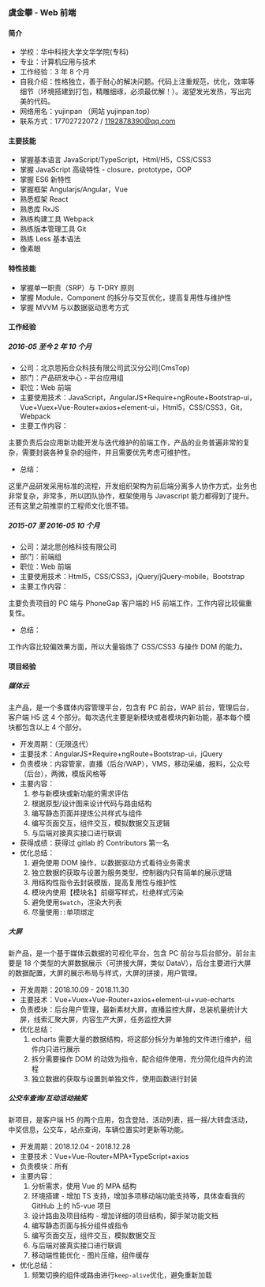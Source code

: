 ### 虞金攀 - Web 前端

#### 简介

- 学校：华中科技大学文华学院(专科)
- 专业：计算机应用与技术
- 工作经验：3 年 8 个月
- 自我介绍：性格独立，善于耐心的解决问题。代码上注重规范，优化，效率等细节（环境搭建到打包，精雕细琢，必须最优解！）。渴望发光发热，写出完美的代码。
- 网络用名：yujinpan （网站 yujinpan.top）
- 联系方式：17702722072 / 1192878390@qq.com

#### 主要技能

- 掌握基本语言 JavaScript/TypeScript，Html/H5，CSS/CSS3
- 掌握 JavaScript 高级特性 - closure，prototype，OOP
- 掌握 ES6 新特性
- 掌握框架 Angularjs/Angular，Vue
- 熟悉框架 React
- 熟悉库 RxJS
- 熟练构建工具 Webpack
- 熟练版本管理工具 Git
- 熟练 Less 基本语法
- 像素眼

#### 特性技能

- 掌握单一职责（SRP）与 T-DRY 原则
- 掌握 Module，Component 的拆分与交互优化，提高复用性与维护性
- 掌握 MVVM 与以数据驱动思考方式

#### 工作经验

##### 2016-05 至今 2 年 10 个月

- 公司：北京思拓合众科技有限公司武汉分公司(CmsTop)
- 部门：产品研发中心 - 平台应用组
- 职位：Web 前端
- 主要使用技术：JavaScript，AngularJS+Require+ngRoute+Bootstrap-ui，Vue+Vuex+Vue-Router+axios+element-ui，Html5，CSS/CSS3，Git，Webpack
- 主要工作内容：

主要负责后台应用新功能开发与迭代维护的前端工作，产品的业务普遍非常的复杂，需要封装各种复杂的组件，并且需要优先考虑可维护性。

- 总结：

这里产品研发采用标准的流程，开发组织架构为前后端分离多人协作方式，业务也非常复杂，非常多，所以团队协作，框架使用与 Javascript 能力都得到了提升。还有这里之前推崇的工程师文化很不错。

##### 2015-07 至 2016-05 10 个月

- 公司：湖北思创格科技有限公司
- 部门：前端组
- 职位：Web 前端
- 主要使用技术：Html5，CSS/CSS3，jQuery/jQuery-mobile，Bootstrap
- 主要工作内容：

主要负责项目的 PC 端与 PhoneGap 客户端的 H5 前端工作，工作内容比较偏重复性。

- 总结：

工作内容比较偏效果方面，所以大量锻炼了 CSS/CSS3 与操作 DOM 的能力。

#### 项目经验

##### 媒体云

主产品，是一个多媒体内容管理平台，包含有 PC 前台，WAP 前台，管理后台，客户端 H5 这 4 个部分。每次迭代主要是新模块或者模块内新功能，基本每个模块都包含以上 4 个部分。

- 开发周期：（无限迭代）
- 主要技术：AngularJS+Require+ngRoute+Bootstrap-ui，jQuery
- 负责模块：内容管家，直播（后台/WAP），VMS，移动采编，报料，公众号（后台），两微，模版风格等
- 主要内容：
  1. 参与新模块或新功能的需求评估
  2. 根据原型/设计图来设计代码与路由结构
  3. 编写静态页面并提炼公共样式与组件
  4. 编写页面交互，组件交互，模拟数据交互逻辑
  5. 与后端对接真实接口进行联调
- 获得成绩：获得过 gitlab 的 Contributors 第一名
- 优化总结：
  1. 避免使用 DOM 操作，以数据驱动方式看待业务需求
  2. 独立数据的获取与设置为服务类型，控制器内只有简单的展示逻辑
  3. 用结构性指令去封装模版，提高复用性与维护性
  4. 模块内使用【模块名】前缀写样式，杜绝样式污染
  5. 避免使用`$watch`，渲染大列表
  6. 尽量使用`::`单项绑定

##### 大屏

新产品，是一个基于媒体云数据的可视化平台，包含 PC 前台与后台部分。前台主要是 18 个类型的大屏数据展示（可拼接大屏，类似 DataV），后台主要进行大屏的数据配置，大屏的展示布局与样式，大屏的拼接，用户管理。

- 开发周期：2018.10.09 - 2018.11.30
- 主要技术：Vue+Vuex+Vue-Router+axios+element-ui+vue-echarts
- 负责模块：后台用户管理，最新素材大屏，直播监控大屏，总装机量统计大屏，线索汇聚大屏，内容生产大屏，任务监控大屏
- 优化总结：
  1. echarts 需要大量的数据结构，将这部分拆分为单独的文件进行维护，组件内只进行展示
  2. 拆分需要操作 DOM 的动效为指令，配合组件使用，充分简化组件内的流程
  3. 独立数据的获取与设置到单独文件，使用函数进行封装

##### 公交车查询/互动活动抽奖

新项目，是客户端 H5 的两个应用，包含登陆，活动列表，摇一摇/大转盘活动，中奖信息，公交车，站点查询，车辆位置实时更新等功能。

- 开发周期：2018.12.04 - 2018.12.28
- 主要技术：Vue+Vue-Router+MPA+TypeScript+axios
- 负责模块：所有
- 主要内容：
  1. 分析需求，使用 Vue 的 MPA 结构
  2. 环境搭建 - 增加 TS 支持，增加多项移动端功能支持等，具体查看我的 GitHub 上的 h5-vue 项目
  3. 设计路由及项目结构 - 增加详细的项目结构，脚手架功能文档
  4. 编写静态页面与拆分组件或指令
  5. 编写页面交互，组件交互，模拟数据交互
  6. 与后端对接真实接口进行联调
  7. 移动端性能优化 - 图片压缩，组件缓存
- 优化总结：
  1. 频繁切换的组件或路由进行`keep-alive`优化，避免重新加载
